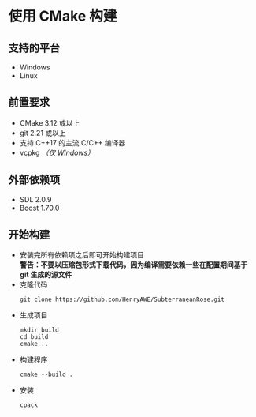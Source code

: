 # 使用 CMake 构建
## 支持的平台
- Windows
- Linux
## 前置要求
- CMake 3.12 或以上
- git 2.21 或以上
- 支持 C++17 的主流 C/C++ 编译器
- vcpkg *（仅 Windows）*

## 外部依赖项
- SDL 2.0.9
- Boost 1.70.0

## 开始构建
- 安装完所有依赖项之后即可开始构建项目  
  **警告：不要以压缩包形式下载代码，因为编译需要依赖一些在配置期间基于 git 生成的源文件**
- 克隆代码  
  ```
  git clone https://github.com/HenryAWE/SubterraneanRose.git
  ```
- 生成项目
  ```
  mkdir build
  cd build
  cmake ..
  ```
- 构建程序
  ```
  cmake --build .
  ```
- 安装
  ```
  cpack
  ```

